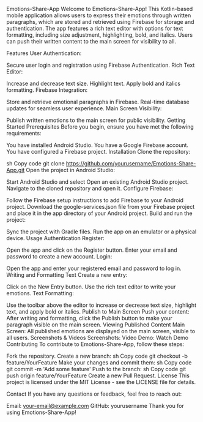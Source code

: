 
Emotions-Share-App
Welcome to Emotions-Share-App! This Kotlin-based mobile application allows users to express their emotions through written paragraphs, which are stored and retrieved using Firebase for storage and authentication. The app features a rich text editor with options for text formatting, including size adjustment, highlighting, bold, and italics. Users can push their written content to the main screen for visibility to all.

Features
User Authentication:

Secure user login and registration using Firebase Authentication.
Rich Text Editor:

Increase and decrease text size.
Highlight text.
Apply bold and italics formatting.
Firebase Integration:

Store and retrieve emotional paragraphs in Firebase.
Real-time database updates for seamless user experience.
Main Screen Visibility:

Publish written emotions to the main screen for public visibility.
Getting Started
Prerequisites
Before you begin, ensure you have met the following requirements:

You have installed Android Studio.
You have a Google Firebase account.
You have configured a Firebase project.
Installation
Clone the repository:

sh
Copy code
git clone https://github.com/yourusername/Emotions-Share-App.git
Open the project in Android Studio:

Start Android Studio and select Open an existing Android Studio project.
Navigate to the cloned repository and open it.
Configure Firebase:

Follow the Firebase setup instructions to add Firebase to your Android project.
Download the google-services.json file from your Firebase project and place it in the app directory of your Android project.
Build and run the project:

Sync the project with Gradle files.
Run the app on an emulator or a physical device.
Usage
Authentication
Register:

Open the app and click on the Register button.
Enter your email and password to create a new account.
Login:

Open the app and enter your registered email and password to log in.
Writing and Formatting Text
Create a new entry:

Click on the New Entry button.
Use the rich text editor to write your emotions.
Text Formatting:

Use the toolbar above the editor to increase or decrease text size, highlight text, and apply bold or italics.
Publish to Main Screen
Push your content:
After writing and formatting, click the Publish button to make your paragraph visible on the main screen.
Viewing Published Content
Main Screen:
All published emotions are displayed on the main screen, visible to all users.
Screenshots & Videos
Screenshots:
Video Demo:
Watch Demo
Contributing
To contribute to Emotions-Share-App, follow these steps:

Fork the repository.
Create a new branch:
sh
Copy code
git checkout -b feature/YourFeature
Make your changes and commit them:
sh
Copy code
git commit -m 'Add some feature'
Push to the branch:
sh
Copy code
git push origin feature/YourFeature
Create a new Pull Request.
License
This project is licensed under the MIT License - see the LICENSE file for details.

Contact
If you have any questions or feedback, feel free to reach out:

Email: your-email@example.com
GitHub: yourusername
Thank you for using Emotions-Share-App!
